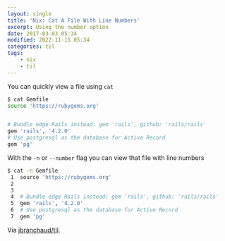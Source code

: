 ```yaml
---
layout: single
title: 'Nix: Cat A File With Line Numbers'
excerpt: Using the number option
date: 2017-03-03 05:34
modified: 2022-11-15 05:34
categories: til
tags:
    - nix
    - til
---
```


You can quickly view a file using `cat`

```bash
$ cat Gemfile
source 'https://rubygems.org'


# Bundle edge Rails instead: gem 'rails', github: 'rails/rails'
gem 'rails', '4.2.0'
# Use postgresql as the database for Active Record
gem 'pg'
```

With the `-n` or `--number` flag you can view that file with line numbers

```bash
$ cat -n Gemfile
 1  source 'https://rubygems.org'
 2
 3
 4  # Bundle edge Rails instead: gem 'rails', github: 'rails/rails'
 5  gem 'rails', '4.2.0'
 6  # Use postgresql as the database for Active Record
 7  gem 'pg'
```

Via [jbranchaud/til](https://github.com/jbranchaud/til).
